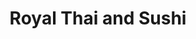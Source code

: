---
layout: place
title: "Royal Thai and Sushi"
permalink: /florida/tallahassee/royal-thai-and-sushi.html
stateAbbr: FL
stateName: Florida
cityName: Tallahassee
seo:
  name: "Royal Thai and Sushi"
  type: Restaurant
  links: https://royalthaisushi.com/
description: "Low-key, easygoing eatery offering Asian fusion cuisine including Thai & Japanese options. Royal Thai and Sushi serves delicious sushi in Tallahassee, Florida. Try fresh Japanese dishes for a great dining experience. Available for takeout, delivery, lunch, and dinner."
place_id: ChIJZapT5wD17IgRlz5QSwftJDo
photos:
  - name: >-
      places/ChIJZapT5wD17IgRlz5QSwftJDo/photos/AeeoHcIPtd1GCc39DdgiEz_61K8bDo7Fstfkw2M_KqFYIXyzVCm3JVHJpwD-RkUV2_BINxYJj2KMua4JfHnK9UdcL29Ygm9RP23663SC9cHoKkC07EVn7Ftg8s-CzMAgPb5S6_cLfx8QgNL9-Ro5iPOIZKz_MILNMdY09JReA_qwkGJBn3EqkTwxBtiMd7k8ZrM0ktufil108Cvr3DOdYL5CvbtAgX4DwDs2CnHamhk3vMH-VnQ86bIYWnT7qqUidubpzYt8X_CdYvIpsQBsZclRHPwk_QuUcQGNZUJANLDiUMQrgA
    widthPx: 4032
    heightPx: 2269
    authorAttributions:
      - displayName: Royal Thai and Sushi
        uri: https://maps.google.com/maps/contrib/117355774688767448022
        photoUri: >-
          https://lh3.googleusercontent.com/a-/ALV-UjVjatxTOTdFFCRuMEY42jMXG9CqTRE1ia3h37UEL5d9qR-b3KPI=s100-p-k-no-mo
    flagContentUri: >-
      https://www.google.com/local/imagery/report/?cb_client=maps_api_places.places_api&image_key=!1e10!2sAF1QipPiuTG6kgVgeolEQAEU2IuUCQg9uB__m_8ZlsVL&hl=en-US
    googleMapsUri: >-
      https://www.google.com/maps/place//data=!3m4!1e2!3m2!1sAF1QipPiuTG6kgVgeolEQAEU2IuUCQg9uB__m_8ZlsVL!2e10!4m2!3m1!1s0x88ecf500e753aa65:0x3a24ed074b503e97
  - name: >-
      places/ChIJZapT5wD17IgRlz5QSwftJDo/photos/AeeoHcKzsa-r2Pr8AF04BmKdRhGdNz4917Ywk4ZTIqgc3rrkGEHT1VaHU7N42WGN9nDn5F_nvkH8MEP76Iym5pP4zuE7zREigasfo7w4rYdxpN2r5t71LdzLOrTKC9z3aRPdg_zaoXa_wkve4q8NqmHYuJyghQUE06S-OdOCLyUqG6ayHhgWgk5kE6qQ6wUlOPtxKnoRmt_hLrVaZ70TrdfrkRp3m4ympsIE-KRvnmwYFaZ1RAd95oeL33n95yZSFRvySi_fo9ZPqBrRDIlRBMI3BfB5ECaOuJHTKGr--8gRCy0nBg
    widthPx: 3025
    heightPx: 3024
    authorAttributions:
      - displayName: Royal Thai and Sushi
        uri: https://maps.google.com/maps/contrib/117355774688767448022
        photoUri: >-
          https://lh3.googleusercontent.com/a-/ALV-UjVjatxTOTdFFCRuMEY42jMXG9CqTRE1ia3h37UEL5d9qR-b3KPI=s100-p-k-no-mo
    flagContentUri: >-
      https://www.google.com/local/imagery/report/?cb_client=maps_api_places.places_api&image_key=!1e10!2sAF1QipPjjh8QbLx6QozRl4opYMEXMCHAiTuGalhAoMcz&hl=en-US
    googleMapsUri: >-
      https://www.google.com/maps/place//data=!3m4!1e2!3m2!1sAF1QipPjjh8QbLx6QozRl4opYMEXMCHAiTuGalhAoMcz!2e10!4m2!3m1!1s0x88ecf500e753aa65:0x3a24ed074b503e97
  - name: >-
      places/ChIJZapT5wD17IgRlz5QSwftJDo/photos/AeeoHcINK-yUJ9C2-vJwnKl-CQejCi2X9EjvBDvb7JUY8vPLcJoz6uOWtdbhlWrI4zOiIq-kA4HggM0o7h5iYbKZXIbrOOTzfHS4v3Z_dWIKQfVhgBoNrwTGfP6QAtyqwNXjqfjcJo1u1uBHR-lyZdiAjp2dMlrn6eLG8XFILDK6YUeKY98NoViA15KeXTLNXVWUepKup0yX4DgWLjKgkfR9WxsteqfvfzEsT4MkGVmCyuY7eczds2gOusTfLnqguPAuLHoHWiczVExWBKXtvuWvLYnYgMxEzSzanG_vy-iLUvKwPxyVTca4d5ZZ8R8i1IHh_kb3N3_-V1_B89SBOwFt58lJXkANsqaCoLD8eOhQSX5sLEUFh6JwzQ7fPPJlcwooRgvoNQv_6K9aAqLwyxH79Z5Cknc_OgAOp14s1K9Pgf2SOTu2
    widthPx: 3024
    heightPx: 4032
    authorAttributions:
      - displayName: Wolfgang Ofstedal
        uri: https://maps.google.com/maps/contrib/109750352554191636648
        photoUri: >-
          https://lh3.googleusercontent.com/a-/ALV-UjUn_18y-ZYd8Dl0oAnPHhb51HCJ1IRGaYb77TllanbSuh5T00W2=s100-p-k-no-mo
    flagContentUri: >-
      https://www.google.com/local/imagery/report/?cb_client=maps_api_places.places_api&image_key=!1e10!2sCIHM0ogKEICAgICnsP-xzgE&hl=en-US
    googleMapsUri: >-
      https://www.google.com/maps/place//data=!3m4!1e2!3m2!1sCIHM0ogKEICAgICnsP-xzgE!2e10!4m2!3m1!1s0x88ecf500e753aa65:0x3a24ed074b503e97
  - name: >-
      places/ChIJZapT5wD17IgRlz5QSwftJDo/photos/AeeoHcKO11taZMHbzH0y2bgc0cwqBMotTpWm9QL_4URMflZku3EaGfeqVoqBFsctrZhakErxqvle4aC47jT8lskYO09KF00oBf919B4O2apaqrL4VjAUBPSWjI2OKi5-uVFlPMXVA15tz4bDwPybp4kjkQASbLaQFxknvY6reqegtCj9rCRRzadrRr9ZxelDsKPS0xWIGZ0YBF58fNcP54a9Y3_d73-iZmhr6OW1Us9oj2w7L5j2Fx5hMHuG-jgOOhXZWvizzTd7Otz7UTD3R1VVjUlbcOnMRRs11aOdU7SSbLiwTQ
    widthPx: 3024
    heightPx: 4032
    authorAttributions:
      - displayName: Royal Thai and Sushi
        uri: https://maps.google.com/maps/contrib/117355774688767448022
        photoUri: >-
          https://lh3.googleusercontent.com/a-/ALV-UjVjatxTOTdFFCRuMEY42jMXG9CqTRE1ia3h37UEL5d9qR-b3KPI=s100-p-k-no-mo
    flagContentUri: >-
      https://www.google.com/local/imagery/report/?cb_client=maps_api_places.places_api&image_key=!1e10!2sAF1QipOV7i8wXpmQldQ0aSRA4zRsMzj95Uo4xixK73rY&hl=en-US
    googleMapsUri: >-
      https://www.google.com/maps/place//data=!3m4!1e2!3m2!1sAF1QipOV7i8wXpmQldQ0aSRA4zRsMzj95Uo4xixK73rY!2e10!4m2!3m1!1s0x88ecf500e753aa65:0x3a24ed074b503e97
  - name: >-
      places/ChIJZapT5wD17IgRlz5QSwftJDo/photos/AeeoHcLfvmlZ5vgC7gWC3SRyLubEDD6jk_70YjffWQYyGYKiwG39Yn_8vnDLKRpVRkCBPRJWWjAxDAsmDqJm6sXU9TwbhDpXAmi11ChYiiN5Vc1nSGEXZ8ltfdMFLIDZxVL5w_T-egVEtXQD3y44m1ocDns-fRo8JMIhZD0_VlMsjUsgn7s3ddV0yb1ZQvsMuI5b4-mIebKXQcmVRpBJ_g57A1cEpoRPFsRtYNffOvC7eJLf9LdomWszupyamMP0YALlihONvU6XZNjr1IQOzwEZSDG6RoyEHA_F9msuQ87P0Q6Hc2h5MJqdMjKGTiXls1tVZup5lkd_kRYxO71jowBaOgxbocLm1x2ivMSFSvrl2r_CjP3_zkG8QNOn7MlZQnYW-YvI2dEHy0sGWEZF0F2CgRxnqFS3MkGh-Y-LHmtv91l5xcw
    widthPx: 4000
    heightPx: 3000
    authorAttributions:
      - displayName: jerry clayton
        uri: https://maps.google.com/maps/contrib/111420019802963696153
        photoUri: >-
          https://lh3.googleusercontent.com/a-/ALV-UjUEeW1PkOp_zSqrW0TMAE28sAnX_QXQt5lJhQPRfaCg4CB72Ws7=s100-p-k-no-mo
    flagContentUri: >-
      https://www.google.com/local/imagery/report/?cb_client=maps_api_places.places_api&image_key=!1e10!2sCIHM0ogKEICAgICrsYG71wE&hl=en-US
    googleMapsUri: >-
      https://www.google.com/maps/place//data=!3m4!1e2!3m2!1sCIHM0ogKEICAgICrsYG71wE!2e10!4m2!3m1!1s0x88ecf500e753aa65:0x3a24ed074b503e97
  - name: >-
      places/ChIJZapT5wD17IgRlz5QSwftJDo/photos/AeeoHcJzyX36F_J8yvtyTAwZ-7QhRMuLFcK8VBDCQ1Rm6amzcPNHHFVXfCRfw5IrBSczYo9Wh0PSx4S29EGioTZQhsOGmVnmyW7ihmeLlmEZF8MIKrBndh3IoSjWz3w9k9lQoB0K0oo6UcbXq9EnsgoHYh_NGkh3sfUUNrh3p7NPa_7jlRyXjz7DojGtwGSpC8bcEeV-qTsEPY4SWrDQa2O8Xij_lt0CeUDZ13GoFC2RttK_ZK_yAl5dr6eOOnHKQ5lqyIoiYNbwu03qtDmOyiRwJ1WLeD6xeZMGcwTf5kN5cZU6wA-MrCWOj3vnKWAjoRrSDgXK2q4K-iSOb8bX6NVhhPK4JMla6e3nSVtdZzLda-dfqpRTwcTr9kBUQRGL4e8pEUR7ERT8bzPmsPqiQsVbv8ScWVqdH7QXVZcxbOxalx50jA
    widthPx: 4032
    heightPx: 3024
    authorAttributions:
      - displayName: John Shumaker
        uri: https://maps.google.com/maps/contrib/110300475978818293186
        photoUri: >-
          https://lh3.googleusercontent.com/a/ACg8ocJ7WpVdPTVgh06C5ciVrLu40N9QQzI5hFGgDHGPAaIaMxTfag=s100-p-k-no-mo
    flagContentUri: >-
      https://www.google.com/local/imagery/report/?cb_client=maps_api_places.places_api&image_key=!1e10!2sCIHM0ogKEICAgIDK99C4bw&hl=en-US
    googleMapsUri: >-
      https://www.google.com/maps/place//data=!3m4!1e2!3m2!1sCIHM0ogKEICAgIDK99C4bw!2e10!4m2!3m1!1s0x88ecf500e753aa65:0x3a24ed074b503e97
  - name: >-
      places/ChIJZapT5wD17IgRlz5QSwftJDo/photos/AeeoHcJaT2v5-myyy1v0TQnMB5V6QGOrYYQnPmZx_1cJPldP1cXDQ_sTwul2sTnRWJJhcJcaReQ41hNlZz0OWXDS_E1n2dwrM0tkGtJVk8P_TTYbqcR-PHIRQlTS016osSfL8g9drZwUNrgb71MzaAwrUPImYAHjONA1gPTY7mNsj2V2-zh1zQYvaSemWZqZhp8nmdRsnuA536WLHjII60RRIb1vNe7CNGgjhVSESXEToe5Ax8fnpYnN4tFsgNY9p35p1206876jGA6MNvJWXf6qCBTQsK1ERa33taTyek5K9RsqeuOM-2guj4vzKht_DR9-GP1xJpqfSjHSLwXj-Kwnp8gTAwVIJdqGGbZ55h2aJ_R2zqnukecuZQ6WUWAi9xFq3Q8FyKPhiYqLJ0LIp-B907dEQGnGuZlXVjZHl9bK-U79BA
    widthPx: 4000
    heightPx: 3000
    authorAttributions:
      - displayName: jerry clayton
        uri: https://maps.google.com/maps/contrib/111420019802963696153
        photoUri: >-
          https://lh3.googleusercontent.com/a-/ALV-UjUEeW1PkOp_zSqrW0TMAE28sAnX_QXQt5lJhQPRfaCg4CB72Ws7=s100-p-k-no-mo
    flagContentUri: >-
      https://www.google.com/local/imagery/report/?cb_client=maps_api_places.places_api&image_key=!1e10!2sCIHM0ogKEICAgICrsYG7Tw&hl=en-US
    googleMapsUri: >-
      https://www.google.com/maps/place//data=!3m4!1e2!3m2!1sCIHM0ogKEICAgICrsYG7Tw!2e10!4m2!3m1!1s0x88ecf500e753aa65:0x3a24ed074b503e97
  - name: >-
      places/ChIJZapT5wD17IgRlz5QSwftJDo/photos/AeeoHcLqE_i0tcy7EYeCAhHNVYDf5xtCJ_WcqCXTsjIu4umjordo_Wd2p9-T84iCfkGVZzBT3OPKLVSXi_3E6nJb3QDNv92wkfxB5ckaNd8mto7XocYAb-ILw6DKQZlN9tBiObKY7TFQ3IH9f2whwz6LvyAMRCzQY-wNtmf7GpzOnh70ZqB3BqD_7WgT-GIaE51c3iid1uB0XfIjGCt_b2Z8a4h19qK3WWe4WUrvsTAFC1d_xP_RXDhTNSxX6UvZl0fjxbsBj7UGl9HgsQdUsekX0fPXBKOaa1WZ11oAIVqomAimzJEykahfOIyxb6wo_8Bp_Nw6w8uXXwqCSJScY7Jfr6stoAgPccnyzV2V3Xsg7etuMQ6UMlOo5EvazVgGN6nN6hXXJXHmVUk6SgYBPFeVogP2o1DXa5giH-s4jkeVCo31UQ
    widthPx: 2734
    heightPx: 2188
    authorAttributions:
      - displayName: N Pham
        uri: https://maps.google.com/maps/contrib/107160457532720567359
        photoUri: >-
          https://lh3.googleusercontent.com/a-/ALV-UjW-_hSGUQI4rPs2thfNxSAyC473YyG1qOORYDcP_aHaYjD4BygP=s100-p-k-no-mo
    flagContentUri: >-
      https://www.google.com/local/imagery/report/?cb_client=maps_api_places.places_api&image_key=!1e10!2sCIHM0ogKEICAgIDvuLuNQA&hl=en-US
    googleMapsUri: >-
      https://www.google.com/maps/place//data=!3m4!1e2!3m2!1sCIHM0ogKEICAgIDvuLuNQA!2e10!4m2!3m1!1s0x88ecf500e753aa65:0x3a24ed074b503e97
  - name: >-
      places/ChIJZapT5wD17IgRlz5QSwftJDo/photos/AeeoHcLhdCm4TWLrc9_w_wIRAhneTilgIqGAlutrpDask6ToWBxHshcpJVDvTaE4I4d9cmTQlrBv-2aXnH627J8p3_6doKeJrXA8QlY2vRoP49pKUFVNLwcMLR3XD5WuWOx2kwMnVtdfo97V7zLeJPEzQsi_PrbHrcRRWtdHoO5kbxb3WDa3mPvluRUh_Ec9czTVsnYjrQp9MwsxYJjnQVMH9fTevjNBrDnpX6JsFFPgULukXnvLhXrz8FTB_Ywpfqb_66KSAAnqn23gKkmR0Zsz6kYLG33oVJtiqv56tAVbuh5tQg
    widthPx: 3025
    heightPx: 3024
    authorAttributions:
      - displayName: Royal Thai and Sushi
        uri: https://maps.google.com/maps/contrib/117355774688767448022
        photoUri: >-
          https://lh3.googleusercontent.com/a-/ALV-UjVjatxTOTdFFCRuMEY42jMXG9CqTRE1ia3h37UEL5d9qR-b3KPI=s100-p-k-no-mo
    flagContentUri: >-
      https://www.google.com/local/imagery/report/?cb_client=maps_api_places.places_api&image_key=!1e10!2sAF1QipPYZkZrjlhrt0fOVyOd_bw7pfTOvuWiW5c9H_VW&hl=en-US
    googleMapsUri: >-
      https://www.google.com/maps/place//data=!3m4!1e2!3m2!1sAF1QipPYZkZrjlhrt0fOVyOd_bw7pfTOvuWiW5c9H_VW!2e10!4m2!3m1!1s0x88ecf500e753aa65:0x3a24ed074b503e97
  - name: >-
      places/ChIJZapT5wD17IgRlz5QSwftJDo/photos/AeeoHcKI8bsakfVqOCXyJhpI9onZttRKno9uwfDUlGqNjbcREYhNZz9TiItzKRRO8fZEuG322x-csqOU4l5Gx2C6SIoONIxqWyLSQJ5yiCBEP0fPFZ52cKeXbLbSZvLT61N_UonehhZJ8KFEzsvz2i-tfvs8W-psaW9aANEl4e-JplbbwXGWxMLCQ912odJSR0MdBXyMPxIpCT4QymE3JxYj5JKLWIgd9i600u6nNsbdFYBESqEclMAV65XZM2ZjiOeFk6cNlLUBP168DmqN9lNRDRFP27LZ0LB9qPLpQCbKJDMwNg
    widthPx: 4032
    heightPx: 2269
    authorAttributions:
      - displayName: Royal Thai and Sushi
        uri: https://maps.google.com/maps/contrib/117355774688767448022
        photoUri: >-
          https://lh3.googleusercontent.com/a-/ALV-UjVjatxTOTdFFCRuMEY42jMXG9CqTRE1ia3h37UEL5d9qR-b3KPI=s100-p-k-no-mo
    flagContentUri: >-
      https://www.google.com/local/imagery/report/?cb_client=maps_api_places.places_api&image_key=!1e10!2sAF1QipOCKoQbxtdpl2P8tGi_C7WKFbJa0vCrVZmkip7V&hl=en-US
    googleMapsUri: >-
      https://www.google.com/maps/place//data=!3m4!1e2!3m2!1sAF1QipOCKoQbxtdpl2P8tGi_C7WKFbJa0vCrVZmkip7V!2e10!4m2!3m1!1s0x88ecf500e753aa65:0x3a24ed074b503e97
address: 2020 W Pensacola St Space 150, Tallahassee, FL 32304, USA
street: 2020 W Pensacola St Space 150
city: Tallahassee
state: FL
zip: '32304'
country: USA
neighborhood: null
latitude: '30.441822'
longitude: '-84.319562'
accessibility_options:
  wheelchairAccessibleParking: true
  wheelchairAccessibleEntrance: true
  wheelchairAccessibleRestroom: true
  wheelchairAccessibleSeating: true
business_status: OPERATIONAL
name: Royal Thai and Sushi
google_maps_links:
  directionsUri: >-
    https://www.google.com/maps/dir//''/data=!4m7!4m6!1m1!4e2!1m2!1m1!1s0x88ecf500e753aa65:0x3a24ed074b503e97!3e0
  placeUri: https://maps.google.com/?cid=4189734168945507991
  writeAReviewUri: >-
    https://www.google.com/maps/place//data=!4m3!3m2!1s0x88ecf500e753aa65:0x3a24ed074b503e97!12e1
  reviewsUri: >-
    https://www.google.com/maps/place//data=!4m4!3m3!1s0x88ecf500e753aa65:0x3a24ed074b503e97!9m1!1b1
  photosUri: >-
    https://www.google.com/maps/place//data=!4m3!3m2!1s0x88ecf500e753aa65:0x3a24ed074b503e97!10e5
primary_type: Thai Restaurant
opening_hours:
  regular: null
  current: null
secondary_opening_hours:
  regular:
    weekdayDescriptions: null
    type: null
  current:
    weekdayDescriptions: null
    type: null
phone: (850) 536-6483
price_level: PRICE_LEVEL_MODERATE
price_range: $10 &ndash; $20
rating: '4.3'
rating_count: 0
website: https://royalthaisushi.com/
reviews:
  - name: >-
      places/ChIJZapT5wD17IgRlz5QSwftJDo/reviews/ChZDSUhNMG9nS0VJQ0FnSUN2bTZuNlZ3EAE
    relativePublishTimeDescription: 3 months ago
    rating: 4
    text:
      text: >-
        First time visiting this restaurant. I am a fan of spice and boy did
        they deliver. Everything was great taste and flavor wise. Service was
        slow and we did not get the salad with ginger dressing that was ordered
        (still paid for) but the meal was still delicious.


        The crispy house duck was great and I requested hot and could have gone
        with Tai hot, and will next time.  My son ate every bit of the curry
        beef.
      languageCode: en
    originalText:
      text: >-
        First time visiting this restaurant. I am a fan of spice and boy did
        they deliver. Everything was great taste and flavor wise. Service was
        slow and we did not get the salad with ginger dressing that was ordered
        (still paid for) but the meal was still delicious.


        The crispy house duck was great and I requested hot and could have gone
        with Tai hot, and will next time.  My son ate every bit of the curry
        beef.
      languageCode: en
    authorAttribution:
      displayName: Mark Shoplak
      uri: https://www.google.com/maps/contrib/112909140319274100922/reviews
      photoUri: >-
        https://lh3.googleusercontent.com/a/ACg8ocJyBOBmQ2QH0egJ_BDMT9dKVdgRlT6EGQ2j8EQfF182ebbLpA=s128-c0x00000000-cc-rp-mo-ba5
    publishTime: '2024-12-14T23:57:58.678887Z'
    flagContentUri: >-
      https://www.google.com/local/review/rap/report?postId=ChZDSUhNMG9nS0VJQ0FnSUN2bTZuNlZ3EAE&d=17924085&t=1
    googleMapsUri: >-
      https://www.google.com/maps/reviews/data=!4m6!14m5!1m4!2m3!1sChZDSUhNMG9nS0VJQ0FnSUN2bTZuNlZ3EAE!2m1!1s0x88ecf500e753aa65:0x3a24ed074b503e97
  - name: >-
      places/ChIJZapT5wD17IgRlz5QSwftJDo/reviews/ChZDSUhNMG9nS0VJQ0FnSUNuc1AteERnEAE
    relativePublishTimeDescription: 6 months ago
    rating: 4
    text:
      text: >-
        Medium size strip mall spot, serving a fairly large menu of Thai food
        and sushi and Japanese appetizers. We tried the pad kee mao, red curry,
        and a sushi lunch special. The food was well prepared and had good
        ingredients, and the only complaint was that the curry flavor wasn’t
        super strong, and the tuna sashimi was the least preferred of the 3.
        Overall great spot for a casual lunch or dinner, and the prices are
        pretty good too.
      languageCode: en
    originalText:
      text: >-
        Medium size strip mall spot, serving a fairly large menu of Thai food
        and sushi and Japanese appetizers. We tried the pad kee mao, red curry,
        and a sushi lunch special. The food was well prepared and had good
        ingredients, and the only complaint was that the curry flavor wasn’t
        super strong, and the tuna sashimi was the least preferred of the 3.
        Overall great spot for a casual lunch or dinner, and the prices are
        pretty good too.
      languageCode: en
    authorAttribution:
      displayName: Wolfgang Ofstedal
      uri: https://www.google.com/maps/contrib/109750352554191636648/reviews
      photoUri: >-
        https://lh3.googleusercontent.com/a-/ALV-UjUn_18y-ZYd8Dl0oAnPHhb51HCJ1IRGaYb77TllanbSuh5T00W2=s128-c0x00000000-cc-rp-mo-ba5
    publishTime: '2024-09-22T01:42:45.691908Z'
    flagContentUri: >-
      https://www.google.com/local/review/rap/report?postId=ChZDSUhNMG9nS0VJQ0FnSUNuc1AteERnEAE&d=17924085&t=1
    googleMapsUri: >-
      https://www.google.com/maps/reviews/data=!4m6!14m5!1m4!2m3!1sChZDSUhNMG9nS0VJQ0FnSUNuc1AteERnEAE!2m1!1s0x88ecf500e753aa65:0x3a24ed074b503e97
  - name: >-
      places/ChIJZapT5wD17IgRlz5QSwftJDo/reviews/ChZDSUhNMG9nS0VJQ0FnSURubl9DSWJBEAE
    relativePublishTimeDescription: 6 months ago
    rating: 5
    text:
      text: >-
        This place was great. I was excited to see the Seminole roll and FSU
        roll were to my liking (no cream cheese). I ordered the green curry and
        it was delish.
      languageCode: en
    originalText:
      text: >-
        This place was great. I was excited to see the Seminole roll and FSU
        roll were to my liking (no cream cheese). I ordered the green curry and
        it was delish.
      languageCode: en
    authorAttribution:
      displayName: Alan McQuillan
      uri: https://www.google.com/maps/contrib/103974151183087316571/reviews
      photoUri: >-
        https://lh3.googleusercontent.com/a-/ALV-UjXevFysal6FdOJUc5A9B7abVcAbJYFXRMEFg7yydjpspeagTuvA=s128-c0x00000000-cc-rp-mo-ba4
    publishTime: '2024-10-11T19:32:15.515750Z'
    flagContentUri: >-
      https://www.google.com/local/review/rap/report?postId=ChZDSUhNMG9nS0VJQ0FnSURubl9DSWJBEAE&d=17924085&t=1
    googleMapsUri: >-
      https://www.google.com/maps/reviews/data=!4m6!14m5!1m4!2m3!1sChZDSUhNMG9nS0VJQ0FnSURubl9DSWJBEAE!2m1!1s0x88ecf500e753aa65:0x3a24ed074b503e97
  - name: >-
      places/ChIJZapT5wD17IgRlz5QSwftJDo/reviews/ChZDSUhNMG9nS0VJQ0FnSUR2dVBmcU13EAE
    relativePublishTimeDescription: 3 months ago
    rating: 5
    text:
      text: >-
        The facility is clean and presentable.

        The staff were very helpful and friendly.

        The ginger dressing salad was fresh and tasty.

        The deluxe sashimi was very fresh and satisfying.

        I made a mistake in my spiciness order of the drunken noodles; the chef
        cooked a new dish without hesitation.

        We really enjoyed our dinner here.
      languageCode: en
    originalText:
      text: >-
        The facility is clean and presentable.

        The staff were very helpful and friendly.

        The ginger dressing salad was fresh and tasty.

        The deluxe sashimi was very fresh and satisfying.

        I made a mistake in my spiciness order of the drunken noodles; the chef
        cooked a new dish without hesitation.

        We really enjoyed our dinner here.
      languageCode: en
    authorAttribution:
      displayName: N Pham
      uri: https://www.google.com/maps/contrib/107160457532720567359/reviews
      photoUri: >-
        https://lh3.googleusercontent.com/a-/ALV-UjW-_hSGUQI4rPs2thfNxSAyC473YyG1qOORYDcP_aHaYjD4BygP=s128-c0x00000000-cc-rp-mo-ba6
    publishTime: '2024-12-17T13:04:30.560126Z'
    flagContentUri: >-
      https://www.google.com/local/review/rap/report?postId=ChZDSUhNMG9nS0VJQ0FnSUR2dVBmcU13EAE&d=17924085&t=1
    googleMapsUri: >-
      https://www.google.com/maps/reviews/data=!4m6!14m5!1m4!2m3!1sChZDSUhNMG9nS0VJQ0FnSUR2dVBmcU13EAE!2m1!1s0x88ecf500e753aa65:0x3a24ed074b503e97
  - name: >-
      places/ChIJZapT5wD17IgRlz5QSwftJDo/reviews/ChdDSUhNMG9nS0VJQ0FnSURfbGZpTDhRRRAB
    relativePublishTimeDescription: 2 months ago
    rating: 2
    text:
      text: >-
        Food was delicious, came in yesterday and sat in the bar area. My only
        complaint is the sushi chef, seemed to be under the influence of alcohol
        and being extremely rude to the waitress working at the time. This made
        the atmosphere very uncomfortable for everyone and the poor girl trying
        to do her job seemed very upset. Her service was excellent and I had no
        problems whatsoever. Hopefully this issue is resolved quickly and they
        get that guy out of there ASAP because nobody should be allowed to treat
        others in that manner.
      languageCode: en
    originalText:
      text: >-
        Food was delicious, came in yesterday and sat in the bar area. My only
        complaint is the sushi chef, seemed to be under the influence of alcohol
        and being extremely rude to the waitress working at the time. This made
        the atmosphere very uncomfortable for everyone and the poor girl trying
        to do her job seemed very upset. Her service was excellent and I had no
        problems whatsoever. Hopefully this issue is resolved quickly and they
        get that guy out of there ASAP because nobody should be allowed to treat
        others in that manner.
      languageCode: en
    authorAttribution:
      displayName: Frank Brown
      uri: https://www.google.com/maps/contrib/101384329796529762973/reviews
      photoUri: >-
        https://lh3.googleusercontent.com/a/ACg8ocLgdFCh_VicR5tt4u5b_tedMwFlx52vFBlhW1v954nTOi1zHg=s128-c0x00000000-cc-rp-mo
    publishTime: '2025-01-25T20:36:13.090941Z'
    flagContentUri: >-
      https://www.google.com/local/review/rap/report?postId=ChdDSUhNMG9nS0VJQ0FnSURfbGZpTDhRRRAB&d=17924085&t=1
    googleMapsUri: >-
      https://www.google.com/maps/reviews/data=!4m6!14m5!1m4!2m3!1sChdDSUhNMG9nS0VJQ0FnSURfbGZpTDhRRRAB!2m1!1s0x88ecf500e753aa65:0x3a24ed074b503e97
parking_options:
  freeParkingLot: true
  freeStreetParking: true
  valetParking: false
payment_options:
  acceptsCreditCards: true
  acceptsDebitCards: true
  acceptsCashOnly: false
  acceptsNfc: true
allow_dogs: null
curbside_pickup: true
delivery: true
dine_in: true
good_for_children: true
good_for_groups: true
good_for_sports: false
live_music: false
menu_for_children: false
outdoor_seating: false
reservable: true
restroom: true
serves_beer: true
serves_breakfast: false
serves_brunch: false
serves_cocktails: null
serves_coffee: true
serves_dinner: true
serves_dessert: true
serves_lunch: true
serves_vegetarian_food: true
serves_wine: true
takeout: true
update_category: essentials
summary: >-
  Low-key, easygoing eatery offering Asian fusion cuisine including Thai &
  Japanese options.

---